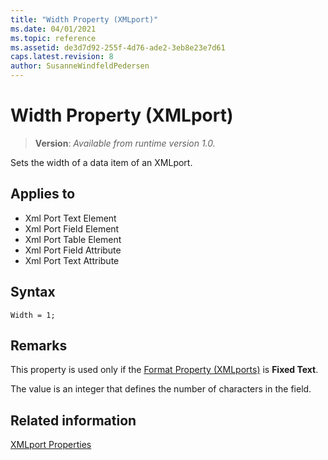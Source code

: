 ```yaml
---
title: "Width Property (XMLport)"
ms.date: 04/01/2021
ms.topic: reference
ms.assetid: de3d7d92-255f-4d76-ade2-3eb8e23e7d61
caps.latest.revision: 8
author: SusanneWindfeldPedersen
---
```


# Width Property (XMLport)
> **Version**: _Available from runtime version 1.0._

Sets the width of a data item of an XMLport.  
  
## Applies to  

-   Xml Port Text Element
-   Xml Port Field Element
-   Xml Port Table Element
-   Xml Port Field Attribute
-   Xml Port Text Attribute

## Syntax

```AL
Width = 1;
```
  
## Remarks  

This property is used only if the [Format Property \(XMLports\)](devenv-format-property.md) is **Fixed Text**.  
  
The value is an integer that defines the number of characters in the field.  
 
## Related information  

[XMLport Properties](devenv-xmlport-properties.md)